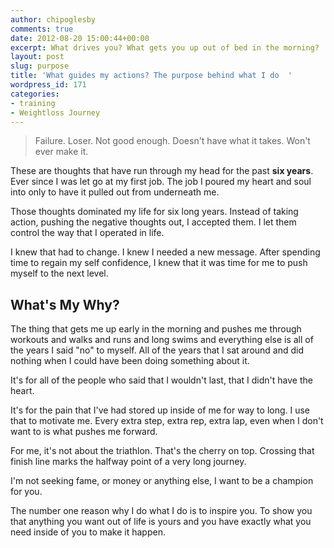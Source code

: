 ```yaml
---
author: chipoglesby
comments: true
date: 2012-08-20 15:00:44+00:00
excerpt: What drives you? What gets you up out of bed in the morning?
layout: post
slug: purpose
title: 'What guides my actions? The purpose behind what I do  '
wordpress_id: 171
categories:
- training
- Weightloss Journey
---
```


<blockquote>Failure. Loser. Not good enough. Doesn't have what it takes. Won't ever make it.</blockquote>


These are thoughts that have run through my head for the past **six years**. Ever since I was let go at my first job. The job I poured my heart and soul into only to have it pulled out from underneath me.

Those thoughts dominated my life for six long years. Instead of taking action, pushing the negative thoughts out, I accepted them. I let them control the way that I operated in life.

I knew that had to change. I knew I needed a new message. After spending time to regain my self confidence, I knew that it was time for me to push myself to the next level.


## What's My Why?


The thing that gets me up early in the morning and pushes me through workouts and walks and runs and long swims and everything else is all of the years I said "no" to myself. All of the years that I sat around and did nothing when I could have been doing something about it.

It's for all of the people who said that I wouldn't last, that I didn't have the heart.

It's for the pain that I've had stored up inside of me for way to long. I use that to motivate me. Every extra step, extra rep, extra lap, even when I don't want to is what pushes me forward.

For me, it's not about the triathlon. That's the cherry on top. Crossing that finish line marks the halfway point of a very long journey.

I'm not seeking fame, or money or anything else, I want to be a champion for you.

The number one reason why I do what I do is to inspire you. To show you that anything you want out of life is yours and you have exactly what you need inside of you to make it happen.


